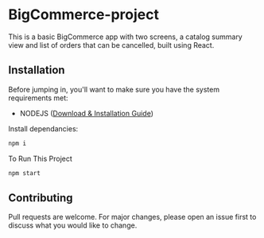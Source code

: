 # BigCommerce-project

This is a basic BigCommerce app with two screens, a catalog summary view and list of orders that can be cancelled, built using React. 

## Installation

Before jumping in, you'll want to make sure you have the system requirements met:
- NODEJS ([Download & Installation Guide](https://nodejs.org/en/download))

Install dependancies:
```bash
npm i
```

To Run This Project
```bash
npm start
```


## Contributing
Pull requests are welcome. For major changes, please open an issue first to discuss what you would like to change.
